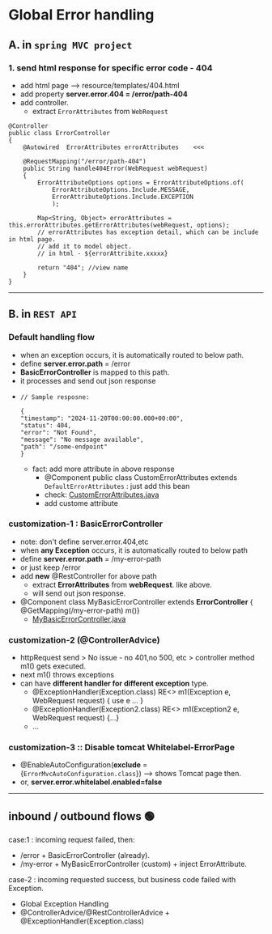 # Global Error handling

## A. in `spring MVC project`
### 1. send html response for specific error code - 404
- add html page --> resource/templates/404.html 
- add property **server.error.404 = /error/path-404**
- add controller.
  - extract `ErrorAttributes` from  `WebRequest`
```
@Controller
public class ErrorController
{
    @Autowired  ErrorAttributes errorAttributes    <<<
    
    @RequestMapping("/error/path-404")
    public String handle404Error(WebRequest webRequest) 
    {
        ErrorAttributeOptions options = ErrorAttributeOptions.of(
            ErrorAttributeOptions.Include.MESSAGE, 
            ErrorAttributeOptions.Include.EXCEPTION
            );
        
        Map<String, Object> errorAttributes = this.errorAttributes.getErrorAttributes(webRequest, options);
        // errorAttributes has exception detail, which can be include in html page.
        // add it to model object.
        // in html - ${errorAttribite.xxxxx}
        
        return "404"; //view name
    }
}
```

---
## B. in `REST API`
### Default handling flow
- when an exception occurs, it is automatically routed to below path.
- define **server.error.path** = /error
- **BasicErrorController** is mapped to this path. 
- it processes and send out json response
- ```
  // Sample resposne:
  
  {
  "timestamp": "2024-11-20T00:00:00.000+00:00",
  "status": 404,
  "error": "Not Found",
  "message": "No message available",
  "path": "/some-endpoint"
  }
  ```
  - fact: add more attribute in above response
    - @Component public class CustomErrorAttributes extends `DefaultErrorAttributes` : just add this bean
    - check: [CustomErrorAttributes.java](..%2F..%2Fsrc%2Fmain%2Fjava%2Fcom%2Flekhraj%2Fjava%2Fspring%2FSB_99_RESTful_API%2Fcontroller%2FCustomErrorAttributes.java)
    - add custome attribute
  
### customization-1 : BasicErrorController
- note: don't define server.error.404,etc
- when **any Exception** occurs, it is automatically routed to below path
- define **server.error.path** = /my-error-path 
- or just keep /error
- add **new** @RestController for above path
  - extract **ErrorAttributes**  from **webRequest**. like above.
  - will send out json response.
- @Component class MyBasicErrorController extends **ErrorController** { @GetMapping(/my-error-path) m()}
  - [MyBasicErrorController.java](../../../src/main/java/com/lekhraj/java/spring/SB_99_RESTful_API/controller/MyBasicErrorController.java)

### customization-2 (@ControllerAdvice)
- httpRequest send > No issue - no 401,no 500, etc > controller method m1() gets executed.
- next m1() throws exceptions
- can have **different handler for different exception** type.
  - @ExceptionHandler(Exception.class) RE<> m1(Exception e, WebRequest request) { use e ... }
  - @ExceptionHandler(Exception2.class) RE<> m1(Exception2 e, WebRequest request) {...}
  - ...

### customization-3 :: Disable tomcat Whitelabel-ErrorPage
- @EnableAutoConfiguration(**exclude** = {`ErrorMvcAutoConfiguration.class`}) --> shows Tomcat page then.
- or, **server.error.whitelabel.enabled=false**

---
## inbound / outbound flows :green_circle:
case:1 : incoming request failed, then:
-  /error + BasicErrorController (already).
-  /my-error + MyBasicErrorController (custom) + inject ErrorAttribute.

case-2 : incoming requested success, but business code failed with Exception.
- Global Exception Handling
- @ControllerAdvice/@RestControllerAdvice + @ExceptionHandler(Exception.class)
